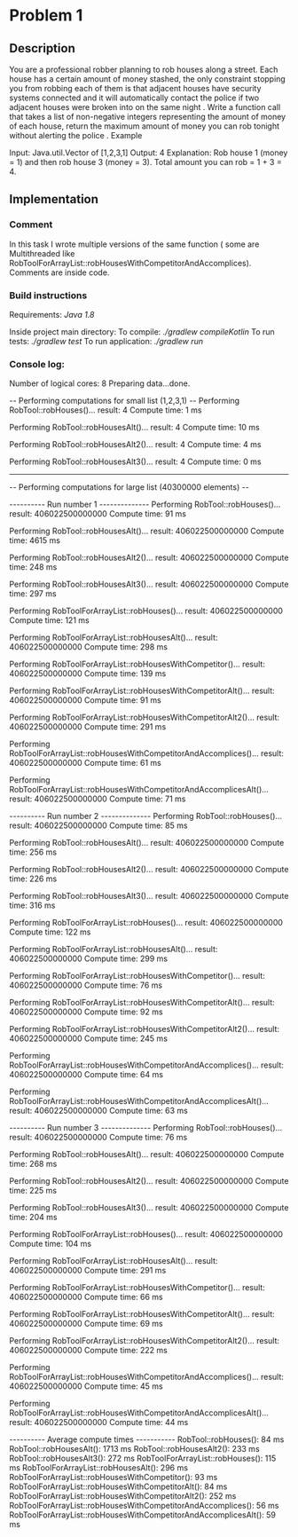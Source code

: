 # Problem 1

## Description
You are a professional robber planning to rob houses along a street. Each house has a certain
amount of money stashed, the only constraint stopping you from robbing each of them is that
adjacent houses have security systems connected and it will automatically contact the police
if two adjacent houses were broken into on the same night .
Write a function call that takes a list of non-negative integers representing the amount of money
of each house, return the maximum amount of money you can rob tonight without alerting the
police .
Example

Input: Java.util.Vector of [1,2,3,1]
Output: 4
Explanation: Rob house 1 (money = 1) and then rob house 3 (money = 3). Total amount you
can rob = 1 + 3 = 4.

## Implementation
### Comment
In this task I wrote multiple versions of the same function ( some are Multithreaded like RobToolForArrayList::robHousesWithCompetitorAndAccomplices). Comments are inside code.

### Build instructions
Requirements: *Java 1.8*

Inside project main directory:
To compile: *./gradlew compileKotlin*
To run tests: *./gradlew test*
To run application: *./gradlew run*

### Console log:
Number of logical cores: 8
Preparing data...done.

-- Performing computations for small list (1,2,3,1) --
Performing RobTool::robHouses()...
result: 4
Compute time: 1 ms

Performing RobTool::robHousesAlt()...
result: 4
Compute time: 10 ms

Performing RobTool::robHousesAlt2()...
result: 4
Compute time: 4 ms

Performing RobTool::robHousesAlt3()...
result: 4
Compute time: 0 ms

--------------------------------------------------------------------------
-- Performing computations for large list (40300000 elements) --

---------- Run number 1 --------------
Performing RobTool::robHouses()...
result: 406022500000000
Compute time: 91 ms

Performing RobTool::robHousesAlt()...
result: 406022500000000
Compute time: 4615 ms

Performing RobTool::robHousesAlt2()...
result: 406022500000000
Compute time: 248 ms

Performing RobTool::robHousesAlt3()...
result: 406022500000000
Compute time: 297 ms

Performing RobToolForArrayList::robHouses()...
result: 406022500000000
Compute time: 121 ms

Performing RobToolForArrayList::robHousesAlt()...
result: 406022500000000
Compute time: 298 ms

Performing RobToolForArrayList::robHousesWithCompetitor()...
result: 406022500000000
Compute time: 139 ms

Performing RobToolForArrayList::robHousesWithCompetitorAlt()...
result: 406022500000000
Compute time: 91 ms

Performing RobToolForArrayList::robHousesWithCompetitorAlt2()...
result: 406022500000000
Compute time: 291 ms

Performing RobToolForArrayList::robHousesWithCompetitorAndAccomplices()...
result: 406022500000000
Compute time: 61 ms

Performing RobToolForArrayList::robHousesWithCompetitorAndAccomplicesAlt()...
result: 406022500000000
Compute time: 71 ms


---------- Run number 2 --------------
Performing RobTool::robHouses()...
result: 406022500000000
Compute time: 85 ms

Performing RobTool::robHousesAlt()...
result: 406022500000000
Compute time: 256 ms

Performing RobTool::robHousesAlt2()...
result: 406022500000000
Compute time: 226 ms

Performing RobTool::robHousesAlt3()...
result: 406022500000000
Compute time: 316 ms

Performing RobToolForArrayList::robHouses()...
result: 406022500000000
Compute time: 122 ms

Performing RobToolForArrayList::robHousesAlt()...
result: 406022500000000
Compute time: 299 ms

Performing RobToolForArrayList::robHousesWithCompetitor()...
result: 406022500000000
Compute time: 76 ms

Performing RobToolForArrayList::robHousesWithCompetitorAlt()...
result: 406022500000000
Compute time: 92 ms

Performing RobToolForArrayList::robHousesWithCompetitorAlt2()...
result: 406022500000000
Compute time: 245 ms

Performing RobToolForArrayList::robHousesWithCompetitorAndAccomplices()...
result: 406022500000000
Compute time: 64 ms

Performing RobToolForArrayList::robHousesWithCompetitorAndAccomplicesAlt()...
result: 406022500000000
Compute time: 63 ms


---------- Run number 3 --------------
Performing RobTool::robHouses()...
result: 406022500000000
Compute time: 76 ms

Performing RobTool::robHousesAlt()...
result: 406022500000000
Compute time: 268 ms

Performing RobTool::robHousesAlt2()...
result: 406022500000000
Compute time: 225 ms

Performing RobTool::robHousesAlt3()...
result: 406022500000000
Compute time: 204 ms

Performing RobToolForArrayList::robHouses()...
result: 406022500000000
Compute time: 104 ms

Performing RobToolForArrayList::robHousesAlt()...
result: 406022500000000
Compute time: 291 ms

Performing RobToolForArrayList::robHousesWithCompetitor()...
result: 406022500000000
Compute time: 66 ms

Performing RobToolForArrayList::robHousesWithCompetitorAlt()...
result: 406022500000000
Compute time: 69 ms

Performing RobToolForArrayList::robHousesWithCompetitorAlt2()...
result: 406022500000000
Compute time: 222 ms

Performing RobToolForArrayList::robHousesWithCompetitorAndAccomplices()...
result: 406022500000000
Compute time: 45 ms

Performing RobToolForArrayList::robHousesWithCompetitorAndAccomplicesAlt()...
result: 406022500000000
Compute time: 44 ms


---------- Average compute times -----------
RobTool::robHouses(): 84 ms
RobTool::robHousesAlt(): 1713 ms
RobTool::robHousesAlt2(): 233 ms
RobTool::robHousesAlt3(): 272 ms
RobToolForArrayList::robHouses(): 115 ms
RobToolForArrayList::robHousesAlt(): 296 ms
RobToolForArrayList::robHousesWithCompetitor(): 93 ms
RobToolForArrayList::robHousesWithCompetitorAlt(): 84 ms
RobToolForArrayList::robHousesWithCompetitorAlt2(): 252 ms
RobToolForArrayList::robHousesWithCompetitorAndAccomplices(): 56 ms
RobToolForArrayList::robHousesWithCompetitorAndAccomplicesAlt(): 59 ms
